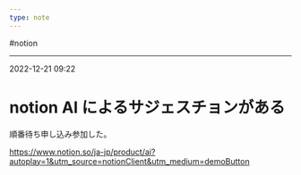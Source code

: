 ```yaml
---
type: note
---
```


#notion 

---
2022-12-21  09:22

# notion AI によるサジェスチョンがある

順番待ち申し込み参加した。

https://www.notion.so/ja-jp/product/ai?autoplay=1&utm_source=notionClient&utm_medium=demoButton
